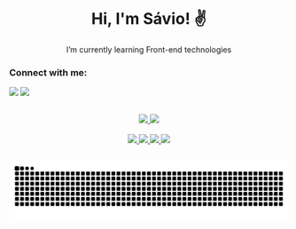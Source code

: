 <h1 align="center">Hi, I'm Sávio! ✌️</h1>

<p align="center">I’m currently learning Front-end technologies</p>

<h3 align="left">Connect with me:</h3>
<p align="left">
    <a href="https://linkedin.com/in/Savio-Santana-de-Morais" target="_blank"><img src="https://img.shields.io/badge/-LinkedIn-%230077B5?style=for-the-badge&logo=linkedin&logoColor=white" target="_blank"></a>
    <a href = "mailto:saviosam09@gmail.com"><img src="https://img.shields.io/badge/-Gmail-%23333?style=for-the-badge&logo=gmail&logoColor=white" target="_blank"></a>
</p>

##

<div align="center">
  <a href="https://github.com/Savio-S-Morais">
    <img height="160em" src="https://github-readme-stats.vercel.app/api?username=Savio-S-Morais&show_icons=true&theme=ayu-mirage&include_all_commits=true&count_private=true"/>
    <img height="160em" src="https://github-readme-stats.vercel.app/api/top-langs/?username=Savio-S-Morais&layout=compact&langs_count=7&theme=ayu-mirage"/>
</div>

<div align="center">
 <div style="display: inline_block"><br>
   <img height="45em" img src="https://cdn.jsdelivr.net/gh/devicons/devicon/icons/html5/html5-plain.svg" />
   <img height="45em" img src="https://cdn.jsdelivr.net/gh/devicons/devicon/icons/css3/css3-plain.svg" />
   <img height="45em" img src="https://cdn.jsdelivr.net/gh/devicons/devicon/icons/javascript/javascript-plain.svg" />
   <img height="45em" img src="https://cdn.jsdelivr.net/gh/devicons/devicon/icons/python/python-original.svg"/>
<div>

##
<picture>
  <source media="(prefers-color-scheme: dark)" srcset="https://raw.githubusercontent.com/Savio-S-Morais/Savio-S-Morais/output/github-contribution-grid-snake-dark.svg">
  <source media="(prefers-color-scheme: light)" srcset="https://raw.githubusercontent.com/Savio-S-Morais/Savio-S-Morais/output/github-contribution-grid-snake.svg">
  <img alt="github contribution grid snake animation" src="https://raw.githubusercontent.com/Savio-S-Morais/Savio-S-Morais/output/github-contribution-grid-snake.svg">
</picture>
<!--
**Savio-S-Morais/Savio-S-Morais** is a ✨ _special_ ✨ repository because its `README.md` (this file) appears on your GitHub profile.

Here are some ideas to get you started:

- 🔭 I’m currently working on ...
- 🌱 I’m currently learning ...
- 👯 I’m looking to collaborate on ...
- 🤔 I’m looking for help with ...
- 💬 Ask me about ...
- 📫 How to reach me: ...
- 😄 Pronouns: ...
- ⚡ Fun fact: ...
-->
